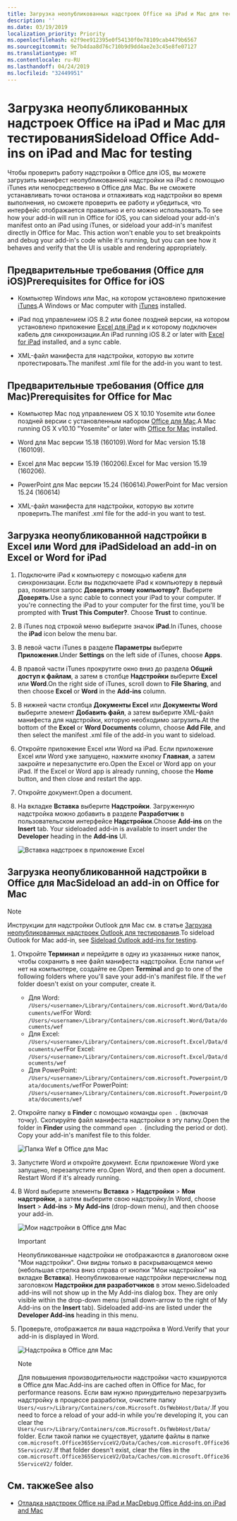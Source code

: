 ```yaml
---
title: Загрузка неопубликованных надстроек Office на iPad и Mac для тестирования
description: ''
ms.date: 03/19/2019
localization_priority: Priority
ms.openlocfilehash: e2f9ee912395e0f54130f0e78109cab4479b6567
ms.sourcegitcommit: 9e7b4daa8d76c710b9d9dd4ae2e3c45e8fe07127
ms.translationtype: HT
ms.contentlocale: ru-RU
ms.lasthandoff: 04/24/2019
ms.locfileid: "32449951"
---
```

# <a name="sideload-office-add-ins-on-ipad-and-mac-for-testing"></a><span data-ttu-id="67788-102">Загрузка неопубликованных надстроек Office на iPad и Mac для тестирования</span><span class="sxs-lookup"><span data-stu-id="67788-102">Sideload Office Add-ins on iPad and Mac for testing</span></span>

<span data-ttu-id="67788-p101">Чтобы проверить работу надстройки в Office для iOS, вы можете загрузить манифест неопубликованной надстройки на iPad с помощью iTunes или непосредственно в Office для Mac. Вы не сможете устанавливать точки останова и отлаживать код надстройки во время выполнения, но сможете проверить ее работу и убедиться, что интерфейс отображается правильно и его можно использовать.</span><span class="sxs-lookup"><span data-stu-id="67788-p101">To see how your add-in will run in Office for iOS, you can sideload your add-in's manifest onto an iPad using iTunes, or sideload your add-in's manifest directly in Office for Mac. This action won't enable you to set breakpoints and debug your add-in's code while it's running, but you can see how it behaves and verify that the UI is usable and rendering appropriately.</span></span> 

## <a name="prerequisites-for-office-for-ios"></a><span data-ttu-id="67788-105">Предварительные требования (Office для iOS)</span><span class="sxs-lookup"><span data-stu-id="67788-105">Prerequisites for Office for iOS</span></span>

- <span data-ttu-id="67788-106">Компьютер Windows или Mac, на котором установлено приложение [iTunes](https://www.apple.com/itunes/download/).</span><span class="sxs-lookup"><span data-stu-id="67788-106">A Windows or Mac computer with [iTunes](https://www.apple.com/itunes/download/) installed.</span></span>
    
- <span data-ttu-id="67788-107">iPad под управлением iOS 8.2 или более поздней версии, на котором установлено приложение [Excel для iPad](https://itunes.apple.com/us/app/microsoft-excel/id586683407?mt=8) и к которому подключен кабель для синхронизации.</span><span class="sxs-lookup"><span data-stu-id="67788-107">An iPad running iOS 8.2 or later with [Excel for iPad](https://itunes.apple.com/us/app/microsoft-excel/id586683407?mt=8) installed, and a sync cable.</span></span>
    
- <span data-ttu-id="67788-108">XML-файл манифеста для надстройки, которую вы хотите протестировать.</span><span class="sxs-lookup"><span data-stu-id="67788-108">The manifest .xml file for the add-in you want to test.</span></span>
    

## <a name="prerequisites-for-office-for-mac"></a><span data-ttu-id="67788-109">Предварительные требования (Office для Mac)</span><span class="sxs-lookup"><span data-stu-id="67788-109">Prerequisites for Office for Mac</span></span>

- <span data-ttu-id="67788-110">Компьютер Mac под управлением OS X 10.10 Yosemite или более поздней версии с установленным набором [Office для Mac](https://products.office.com/buy/compare-microsoft-office-products?tab=omac).</span><span class="sxs-lookup"><span data-stu-id="67788-110">A Mac running OS X v10.10 "Yosemite" or later with [Office for Mac](https://products.office.com/buy/compare-microsoft-office-products?tab=omac) installed.</span></span>
    
- <span data-ttu-id="67788-111">Word для Mac версии 15.18 (160109).</span><span class="sxs-lookup"><span data-stu-id="67788-111">Word for Mac version 15.18 (160109).</span></span>
   
- <span data-ttu-id="67788-112">Excel для Mac версии 15.19 (160206).</span><span class="sxs-lookup"><span data-stu-id="67788-112">Excel for Mac version 15.19 (160206).</span></span>

- <span data-ttu-id="67788-113">PowerPoint для Mac версии 15.24 (160614).</span><span class="sxs-lookup"><span data-stu-id="67788-113">PowerPoint for Mac version 15.24 (160614)</span></span>
    
- <span data-ttu-id="67788-114">XML-файл манифеста для надстройки, которую вы хотите проверить.</span><span class="sxs-lookup"><span data-stu-id="67788-114">The manifest .xml file for the add-in you want to test.</span></span>
    

## <a name="sideload-an-add-in-on-excel-or-word-for-ipad"></a><span data-ttu-id="67788-115">Загрузка неопубликованной надстройки в Excel или Word для iPad</span><span class="sxs-lookup"><span data-stu-id="67788-115">Sideload an add-in on Excel or Word for iPad</span></span>

1. <span data-ttu-id="67788-p102">Подключите iPad к компьютеру с помощью кабеля для синхронизации. Если вы подключаете iPad к компьютеру в первый раз, появится запрос **Доверять этому компьютеру?**. Выберите **Доверять**.</span><span class="sxs-lookup"><span data-stu-id="67788-p102">Use a sync cable to connect your iPad to your computer. If you're connecting the iPad to your computer for the first time, you'll be prompted with  **Trust This Computer?**. Choose **Trust** to continue.</span></span>

2. <span data-ttu-id="67788-119">В iTunes под строкой меню выберите значок **iPad**.</span><span class="sxs-lookup"><span data-stu-id="67788-119">In iTunes, choose the  **iPad** icon below the menu bar.</span></span>

3. <span data-ttu-id="67788-120">В левой части iTunes в разделе  **Параметры** выберите **Приложения**.</span><span class="sxs-lookup"><span data-stu-id="67788-120">Under  **Settings** on the left side of iTunes, choose **Apps**.</span></span>

4. <span data-ttu-id="67788-121">В правой части iTunes прокрутите окно вниз до раздела  **Общий доступ к файлам**, а затем в столбце  **Надстройки** выберите **Excel** или **Word**.</span><span class="sxs-lookup"><span data-stu-id="67788-121">On the right side of iTunes, scroll down to  **File Sharing**, and then choose  **Excel** or **Word** in the **Add-ins** column.</span></span>

5. <span data-ttu-id="67788-122">В нижней части столбца  **Документы Excel** или **Документы Word** выберите элемент **Добавить файл**, а затем выберите XML-файл манифеста для надстройки, которую необходимо загрузить.</span><span class="sxs-lookup"><span data-stu-id="67788-122">At the bottom of the  **Excel** or **Word Documents** column, choose **Add File**, and then select the manifest .xml file of the add-in you want to sideload.</span></span> 
    
6. <span data-ttu-id="67788-p103">Откройте приложение Excel или Word на iPad. Если приложение Excel или Word уже запущено, нажмите кнопку **Главная**, а затем закройте и перезапустите его.</span><span class="sxs-lookup"><span data-stu-id="67788-p103">Open the Excel or Word app on your iPad. If the Excel or Word app is already running, choose the  **Home** button, and then close and restart the app.</span></span>
    
7. <span data-ttu-id="67788-125">Откройте документ.</span><span class="sxs-lookup"><span data-stu-id="67788-125">Open a document.</span></span>
    
8. <span data-ttu-id="67788-126">На вкладке  **Вставка** выберите **Надстройки**. Загруженную надстройка можно добавить в разделе  **Разработчик** в пользовательском интерфейсе **Надстройки**.</span><span class="sxs-lookup"><span data-stu-id="67788-126">Choose  **Add-ins** on the **Insert** tab. Your sideloaded add-in is available to insert under the **Developer** heading in the **Add-ins** UI.</span></span>
    
    ![Вставка надстроек в приложение Excel](../images/excel-insert-add-in.png)


## <a name="sideload-an-add-in-on-office-for-mac"></a><span data-ttu-id="67788-128">Загрузка неопубликованной надстройки в Office для Mac</span><span class="sxs-lookup"><span data-stu-id="67788-128">Sideload an add-in on Office for Mac</span></span>

> [!NOTE]
> <span data-ttu-id="67788-129">Инструкции для надстройки Outlook для Mac см. в статье [Загрузка неопубликованных надстроек Outlook для тестирования](/outlook/add-ins/sideload-outlook-add-ins-for-testing).</span><span class="sxs-lookup"><span data-stu-id="67788-129">To sideload Outlook for Mac add-in, see [Sideload Outlook add-ins for testing](/outlook/add-ins/sideload-outlook-add-ins-for-testing).</span></span>

1. <span data-ttu-id="67788-p104">Откройте **Терминал** и перейдите в одну из указанных ниже папок, чтобы сохранить в нее файл манифеста надстройки. Если папки `wef` нет на компьютере, создайте ее.</span><span class="sxs-lookup"><span data-stu-id="67788-p104">Open  **Terminal** and go to one of the following folders where you'll save your add-in's manifest file. If the `wef` folder doesn't exist on your computer, create it.</span></span>
    
    - <span data-ttu-id="67788-132">Для Word: `/Users/<username>/Library/Containers/com.microsoft.Word/Data/documents/wef`</span><span class="sxs-lookup"><span data-stu-id="67788-132">For Word:  `/Users/<username>/Library/Containers/com.microsoft.Word/Data/documents/wef`</span></span>    
    - <span data-ttu-id="67788-133">Для Excel: `/Users/<username>/Library/Containers/com.microsoft.Excel/Data/documents/wef`</span><span class="sxs-lookup"><span data-stu-id="67788-133">For Excel:  `/Users/<username>/Library/Containers/com.microsoft.Excel/Data/documents/wef`</span></span>
    - <span data-ttu-id="67788-134">Для PowerPoint: `/Users/<username>/Library/Containers/com.microsoft.Powerpoint/Data/documents/wef`</span><span class="sxs-lookup"><span data-stu-id="67788-134">For PowerPoint: `/Users/<username>/Library/Containers/com.microsoft.Powerpoint/Data/documents/wef`</span></span>
    
2. <span data-ttu-id="67788-p105">Откройте папку в **Finder** с помощью команды `open .` (включая точку). Скопируйте файл манифеста надстройки в эту папку.</span><span class="sxs-lookup"><span data-stu-id="67788-p105">Open the folder in  **Finder** using the command `open .` (including the period or dot). Copy your add-in's manifest file to this folder.</span></span>
    
    ![Папка Wef в Office для Mac](../images/all-my-files.png)

3. <span data-ttu-id="67788-p106">Запустите Word и откройте документ. Если приложение Word уже запущено, перезапустите его.</span><span class="sxs-lookup"><span data-stu-id="67788-p106">Open Word, and then open a document. Restart Word if it's already running.</span></span>
    
4. <span data-ttu-id="67788-140">В Word выберите элементы **Вставка**  >  **Надстройки**  >  **Мои надстройки**, а затем выберите свою надстройку.</span><span class="sxs-lookup"><span data-stu-id="67788-140">In Word, choose  **Insert** > **Add-ins** > **My Add-ins** (drop-down menu), and then choose your add-in.</span></span>
    
    ![Мои надстройки в Office для Mac](../images/my-add-ins-wikipedia.png)

    > [!IMPORTANT]
    > <span data-ttu-id="67788-p107">Неопубликованные надстройки не отображаются в диалоговом окне "Мои надстройки". Они видны только в раскрывающемся меню (небольшая стрелка вниз справа от кнопки "Мои надстройки" на вкладке **Вставка**). Неопубликованные надстройки перечислены под заголовком **Надстройки для разработчиков** в этом меню.</span><span class="sxs-lookup"><span data-stu-id="67788-p107">Sideloaded add-ins will not show up in the My Add-ins dialog box. They are only visible within the drop-down menu (small down-arrow to the right of My Add-ins on the **Insert** tab). Sideloaded add-ins are listed under the **Developer Add-ins** heading in this menu.</span></span> 
    
5. <span data-ttu-id="67788-145">Проверьте, отображается ли ваша надстройка в Word.</span><span class="sxs-lookup"><span data-stu-id="67788-145">Verify that your add-in is displayed in Word.</span></span>
    
    ![Надстройка в Office для Mac](../images/lorem-ipsum-wikipedia.png)
    
    > [!NOTE]
    > <span data-ttu-id="67788-147">Для повышения производительности надстройки часто кэшируются в Office для Mac.</span><span class="sxs-lookup"><span data-stu-id="67788-147">Add-ins are cached often in Office for Mac, for performance reasons.</span></span> <span data-ttu-id="67788-148">Если вам нужно принудительно перезагрузить надстройку в процессе разработки, очистите папку `Users/<usr>/Library/Containers/com.Microsoft.OsfWebHost/Data/`.</span><span class="sxs-lookup"><span data-stu-id="67788-148">If you need to force a reload of your add-in while you're developing it, you can clear the `Users/<usr>/Library/Containers/com.Microsoft.OsfWebHost/Data/` folder.</span></span> <span data-ttu-id="67788-149">Если такой папки не существует, удалите файлы в папке `com.microsoft.Office365ServiceV2/Data/Caches/com.microsoft.Office365ServiceV2/`.</span><span class="sxs-lookup"><span data-stu-id="67788-149">If that folder doesn't exist, clear the files in the `com.microsoft.Office365ServiceV2/Data/Caches/com.microsoft.Office365ServiceV2/` folder.</span></span>

## <a name="see-also"></a><span data-ttu-id="67788-150">См. также</span><span class="sxs-lookup"><span data-stu-id="67788-150">See also</span></span>

- [<span data-ttu-id="67788-151">Отладка надстроек Office на iPad и Mac</span><span class="sxs-lookup"><span data-stu-id="67788-151">Debug Office Add-ins on iPad and Mac</span></span>](debug-office-add-ins-on-ipad-and-mac.md)
